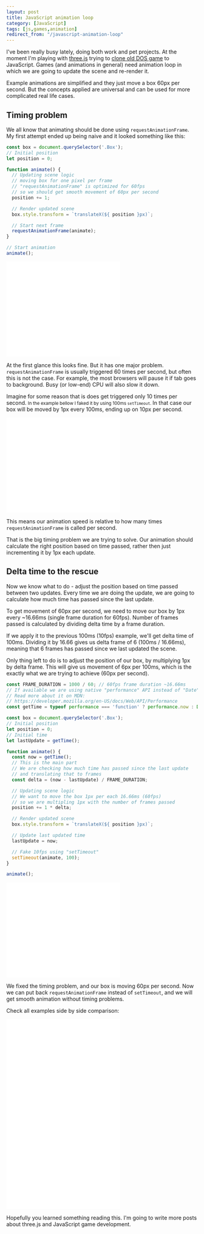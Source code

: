 ```yaml
---
layout: post
title: JavaScript animation loop
category: [JavaScript]
tags: [js,games,animation]
redirect_from: "/javascript-animation-loop"
---
```


I've been really busy lately, doing both work and pet projects.
At the moment I'm playing with [three.js](https://threejs.org/) trying to
[clone old DOS game](https://codepen.io/stanko/full/jZROmX/) to JavaScript.
Games (and animations in general) need animation loop in which we are going to update the scene and re-render it.

Example animations are simplified and they just move a box 60px per second.
But the concepts applied are universal and can be used for more complicated real life cases.

<!--more-->

## Timing problem

We all know that animating should be done using `requestAnimationFrame`.
My first attempt ended up being naive and it looked something like this:

```js
const box = document.querySelector('.Box');
// Initial position
let position = 0;

function animate() {
  // Updating scene logic
  // moving box for one pixel per frame
  // "requestAnimationFrame" is optimized for 60fps
  // so we should get smooth movement of 60px per second
  position += 1;

  // Render updated scene
  box.style.transform = `translateX(${ position }px)`;

  // Start next frame
  requestAnimationFrame(animate);
}

// Start animation
animate();
```

<iframe
height='250px'
scrolling='no'
src='//codepen.io/stanko/embed/preview/GxjLmE/?height=250&theme-id=light&default-tab=result' frameborder='no'
allowtransparency='true'
allowfullscreen='true'>
See the Pen <a href='http://codepen.io/stanko/pen/GxjLmE/'>JavaScript animation loop - step 1</a> by Stanko (<a href='http://codepen.io/stanko'>@stanko</a>) on <a href='http://codepen.io'>CodePen</a>.
</iframe>

At the first glance this looks fine. But it has one major problem.
`requestAnimationFrame` is usually triggered 60 times per second, but often this is not the case.
For example, the most browsers will pause it if tab goes to background.
Busy (or low-end) CPU will also slow it down.

Imagine for some reason that is does get triggered only
<label class="SideNote-trigger">
10 times per second.
</label>
<small class="SideNote">
In the example bellow I faked it by using 100ms `setTimeout`.
</small>
In that case our box will be moved by 1px every 100ms, ending up on 10px per second.

<iframe
height='250px'
scrolling='no'
src='//codepen.io/stanko/embed/preview/ZxpZyZ/?height=250&theme-id=light&default-tab=result' frameborder='no'
allowtransparency='true'
allowfullscreen='true'>
See the Pen <a href='http://codepen.io/stanko/pen/ZxpZyZ/'>JavaScript animation loop - step 2</a> by Stanko (<a href='http://codepen.io/stanko'>@stanko</a>) on <a href='http://codepen.io'>CodePen</a>.
</iframe>

This means our animation speed is relative to how many times `requestAnimationFrame` is called per second.

That is the big timing problem we are trying to solve.
Our animation should calculate the right position based on time passed,
rather then just incrementing it by 1px each update.

## Delta time to the rescue

Now we know what to do - adjust the position based on time passed between two updates.
Every time we are doing the update, we are going to calculate how much time has passed
since the last update.

To get movement of 60px per second, we need to move our box by 1px every ~16.66ms
(single frame duration for 60fps).
Number of frames passed is calculated by dividing delta time by a frame duration.

If we apply it to the previous 100ms (10fps) example, we'll get delta time of 100ms.
Dividing it by 16.66 gives us delta frame of 6 (100ms / 16.66ms),
meaning that 6 frames has passed since we last updated the scene.

Only thing left to do is to adjust the position of our box,
by multiplying 1px by delta frame.
This will give us movement of 6px per 100ms,
which is the exactly what we are trying to achieve (60px per second).

```js
const FRAME_DURATION = 1000 / 60; // 60fps frame duration ~16.66ms
// If available we are using native "performance" API instead of "Date"
// Read more about it on MDN:
// https://developer.mozilla.org/en-US/docs/Web/API/Performance
const getTime = typeof performance === 'function' ? performance.now : Date.now;

const box = document.querySelector('.Box');
// Initial position
let position = 0;
// Initial time
let lastUpdate = getTime();

function animate() {
  const now = getTime();
  // This is the main part
  // We are checking how much time has passed since the last update
  // and translating that to frames
  const delta = (now - lastUpdate) / FRAME_DURATION;

  // Updating scene logic
  // We want to move the box 1px per each 16.66ms (60fps)
  // so we are multipling 1px with the number of frames passed
  position += 1 * delta;

  // Render updated scene
  box.style.transform = `translateX(${ position }px)`;

  // Update last updated time
  lastUpdate = now;

  // Fake 10fps using "setTimeout"
  setTimeout(animate, 100);
}

animate();
```

<iframe
height='250px'
scrolling='no'
src='//codepen.io/stanko/embed/preview/zWKXRY/?height=250&theme-id=light&default-tab=result' frameborder='no'
allowtransparency='true'
allowfullscreen='true'>
See the Pen <a href='http://codepen.io/stanko/pen/zWKXRY/'>JavaScript animation loop - step 3</a> by Stanko (<a href='http://codepen.io/stanko'>@stanko</a>) on <a href='http://codepen.io'>CodePen</a>.
</iframe>

We fixed the timing problem, and our box is moving 60px per second.
Now we can put back `requestAnimationFrame` instead of `setTimeout`,
and we will get smooth animation without timing problems.

Check all examples side by side comparison:

<iframe
height='500px'
scrolling='no'
src='//codepen.io/stanko/embed/preview/pLEYEw/?height=500&theme-id=light&default-tab=result' frameborder='no'
allowtransparency='true'
allowfullscreen='true'>
See the Pen <a href='http://codepen.io/stanko/pen/pLEYEw/'>JavaScript animation loop - step 4 (all examples combined)</a> by Stanko (<a href='http://codepen.io/stanko'>@stanko</a>) on <a href='http://codepen.io'>CodePen</a>.
</iframe>

Hopefully you learned something reading this.
I'm going to write more posts about three.js and JavaScript game development.
